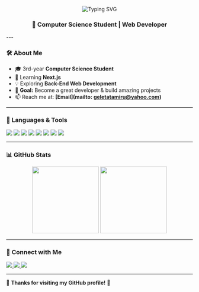 <!-- 👋 Hi there! Welcome to my GitHub Profile -->

<p align="center">
  <img src="https://readme-typing-svg.demolab.com?font=Fira+Code&pause=1000&color=F7A5A5&width=435&lines=Hi!+I'm+Geleta+Tamiru;Welcome+to+my+GitHub+Profile" alt="Typing SVG">
</p>
<h3 align="center">🚀 Computer Science Student | Web Developer</h3>
---

### 🛠️ **About Me**
- 🎓 3rd-year **Computer Science Student**  
- 🌱 Learning **Next.js**  
- 💡 Exploring **Back-End Web Development**  
- 🎯 **Goal:** Become a great developer & build amazing projects  
- 📫 Reach me at: **[Email](mailto: geletatamiru@yahoo.com)**  

---

### 🚀 **Languages & Tools**
<p align="left">
  <img src="https://img.shields.io/badge/JavaScript-F7DF1E?style=for-the-badge&logo=javascript&logoColor=black">
  <img src="https://img.shields.io/badge/React-20232A?style=for-the-badge&logo=react&logoColor=61DAFB">
  <img src="https://img.shields.io/badge/Redux-764ABC?style=for-the-badge&logo=redux&logoColor=white">
  <img src="https://img.shields.io/badge/Node.js-43853D?style=for-the-badge&logo=node.js&logoColor=white">
  <img src="https://img.shields.io/badge/MySQL-4479A1?style=for-the-badge&logo=mysql&logoColor=white">
  <img src="https://img.shields.io/badge/MongoDB-4EA94B?style=for-the-badge&logo=mongodb&logoColor=white">
  <img src="https://img.shields.io/badge/HTML5-E34F26?style=for-the-badge&logo=html5&logoColor=white">
  <img src="https://img.shields.io/badge/CSS3-1572B6?style=for-the-badge&logo=css3&logoColor=white">
</p>

---

### 📊 **GitHub Stats**
<p align="center">
  <img src="https://github-readme-stats.vercel.app/api?username=GeletaTamiru&show_icons=true&theme=radical" height="180">
  <img src="https://github-readme-stats.vercel.app/api/top-langs/?username=GeletaTamiru&layout=compact&theme=tokyonight" height="180">
</p>

---

### 🔗 **Connect with Me**
<p align="left">
  <a href="https://www.linkedin.com/in/geleta-tamiru-a1a937332/" target="_blank">
    <img src="https://img.shields.io/badge/LinkedIn-blue?style=for-the-badge&logo=linkedin">
  </a>
  <a href="https://twitter.com/yourhandle" target="_blank">
    <img src="https://img.shields.io/badge/Twitter-1DA1F2?style=for-the-badge&logo=twitter&logoColor=white">
  </a>
  <a href="mailto: geletatamiru@yahoo.com">
    <img src="https://img.shields.io/badge/Email-red?style=for-the-badge&logo=gmail&logoColor=white">
  </a>
</p>

---

💖 **Thanks for visiting my GitHub profile!** 🚀  
